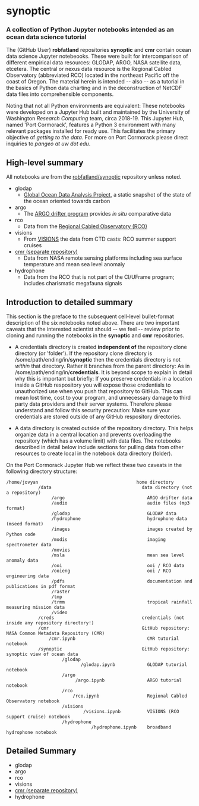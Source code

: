 # synoptic
### A collection of Python Jupyter notebooks intended as an ocean data science tutorial

The (GitHub User) **robfatland** repositories **synoptic** and **cmr** contain ocean data science Jupyter notebeooks.
These were built for intercomparison of different empirical data resources: GLODAP, ARGO, NASA satellite data, etcetera. 
The central or nexus data resource is the Regional Cabled Observatory (abbreviated RCO) located in the northeast Pacific
off the coast of Oregon.  The material herein is intended -- also -- as a tutorial in the basics of Python data charting 
and in the deconstruction of NetCDF data files into comprehensible components. 


Noting that not all Python environments are equivalent: These notebooks were developed on a Jupyter Hub
built and maintained by the University of Washington *Research Computing* team, circa 2018-19. This
Jupyter Hub, named 'Port Cormorack', features a Python 3 environment with many relevant packages installed
for ready use. This facilitates the primary objective of *getting to the data*. For more on Port Cormorack 
please direct inquiries to *pangeo at uw dot edu*. 


## High-level summary


All notebooks are from the [robfatland/synoptic](https://github.com/robfatland/synoptic) repository unless noted.


* glodap
  * [Global Ocean Data Analysis Project](https://www.glodap.info/), a static snapshot of the state of the ocean oriented towards carbon
* argo
  * The [ARGO drifter program](http://argo.ucsd.edu/) provides *in situ* comparative data
* rco
  * Data from the [Regional Cabled Observatory (RCO)](http://app-dev.ooica.net/)
* visions
  * From [VISIONS](https://interactiveoceans.washington.edu/) the data from CTD casts: RCO summer support cruises
* [cmr (separate repository)](https://github.com/pangeo-data/cmr)
  * Data from NASA remote sensing platforms including sea surface temperature and mean sea level anomaly
* hydrophone
  * Data from the RCO that is not part of the CI/UFrame program; includes charismatic megafauna signals
  
## Introduction to detailed summary

This section is the preface to the subsequent cell-level bullet-format description of the six notebooks 
noted above. There are two important caveats that the interested scientist should -- we feel -- review
prior to cloning and running the notebooks in the **synoptic** and **cmr** repositories.

* A credentials directory is created **independent of** the repository clone directory (or 'folder'). 
If the repository clone directory is /some/path/ending/in/**synoptic** then the credentials directory 
is not *within* that directory. Rather it branches from the parent directory: As in /some/path/ending/in/**credentials**.
It is beyond scope to explain in detail why this is important but briefly: If you preserve credentials
in a location inside a GitHub respository you will expose those credentials to unauthorized use when you
push that repository to GitHub. This can mean lost time, cost to your program, and unnecessary damage to
third party data providers and their server systems. Therefore please understand and follow this security precaution: 
Make sure your credentials are stored outside of any GitHub respository directories. 

* A data directory is created outside of the repository directory. This helps organize data in a central location
and prevents overloading the repository (which has a volume limit) with data files. The notebooks
described in detail below include sections for pulling data from other resources to create local in the 
notebook data directory (folder). 

On the Port Cormorack Jupyter Hub we reflect these two caveats in the following directory structure:

```
/home/jovyan                                     home directory
            /data                                  data directory (not a repository)
                 /argo                               ARGO drifter data
                 /audio                              audio files (mp3 format)
                 /glodap                             GLODAP data
                 /hydrophone                         hydrophone data (mseed format)
                 /images                             images created by Python code
                 /modis                              imaging spectrometer data 
                 /movies                         
                 /msla                               mean sea level anomaly data
                 /ooi                                ooi / RCO data
                 /ooieng                             ooi / RCO engineering data
                 /pdfs                               documentation and publications in pdf format
                 /raster      
                 /tmp
                 /trmm                               tropical rainfall measuring mission data
                 /video
            /creds                                 credentials (not inside any repository directory!)               
            /cmr                                   GitHub repository: NASA Common Metadata Repository (CMR)
                /cmr.ipynb                           CMR tutorial notebook
            /synoptic                              GitHub repository: synoptic view of ocean data
                     /glodap
                            /glodap.ipynb            GLODAP tutorial notebook
                     /argo
                          /argo.ipynb                ARGO tutorial notebook
                     /rco
                         /rco.ipynb                  Regional Cabled Observatory notebook
                     /visions
                             /visions.ipynb          VISIONS (RCO support cruise) notebook
                     /hydrophone
                                /hydrophone.ipynb    broadband hydrophone notebook
```

## Detailed Summary

* glodap
* argo
* rco
* visions
* [cmr (separate repository)](https://github.com/pangeo-data/cmr)
* hydrophone

